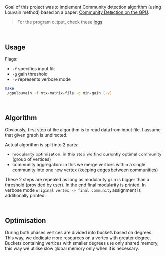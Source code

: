 Goal of this project was to implement Community detection algorithm (using Louvain method)
based on a paper: [Community Detection on the GPU].

> For the program output, check these [logs].

[Community Detection on the GPU]: http://dspace.uib.no/bitstream/handle/1956/16753/PaperIII.pdf
[logs]: https://gist.github.com/wolfram77/5d23db0a60246f9111b141c133360cb8

<br>


## Usage

Flags:
- `-f` specifies input file
- `-g` gain threshold
- `-v` represents verbose mode

```bash
make
./gpulouvain -f mtx-matrix-file -g min-gain [-v]
```

<br>


## Algorithm

Obviously, first step of the algorithm is to read data from input file.
I assume that given graph is undirected.

Actual algorithm is split into 2 parts:
- modularity optimisation: in this step we find currently optimal community (group of vertices)
- community aggregation: in this we merge vertices within a single community into one new vertex (keeping edges between communities)

These 2 steps are repeated as long as modularity gain is bigger than a threshold (provided by user).
In the end final modularity is printed. In verbose mode `original vertex -> final community` assignment is additionally printed.

<br>


## Optimisation

During both phases vertices are divided into buckets based on degrees. This way, we dedicate more resources on a vertex with greater degree.
Buckets containing vertices with smaller degrees use only shared memory, this way we utilise slow global memory only when it is necessary.
